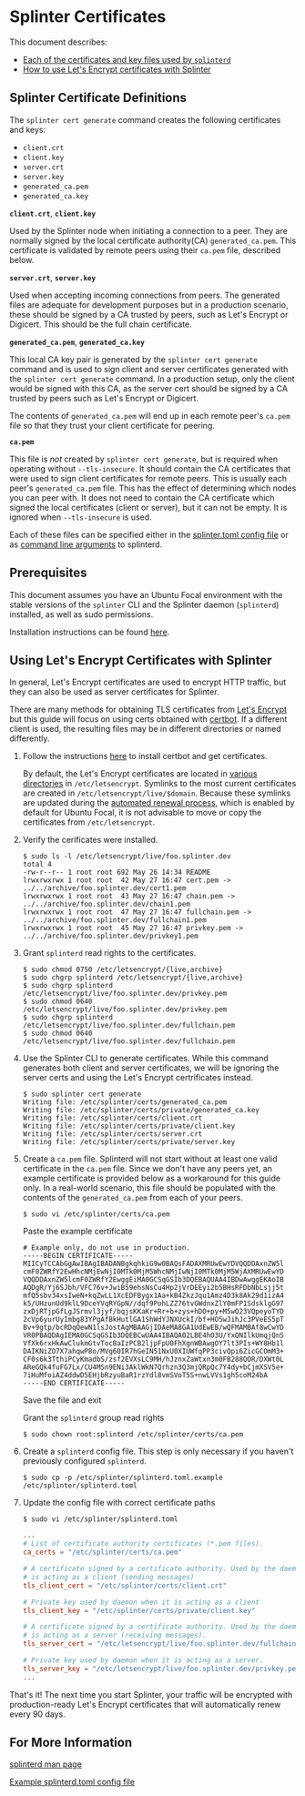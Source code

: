 # Splinter Certificates

<!--
  Copyright 2018-2021 Cargill Incorporated
  Licensed under Creative Commons Attribution 4.0 International License
  https://creativecommons.org/licenses/by/4.0/
-->

This document describes:
  - [Each of the certificates and key files used by `splinterd`](#cert-files)
  - [How to use Let's Encrypt certificates with Splinter](#splinter-le)

## <a name="cert-files"></a>Splinter Certificate Definitions

The `splinter cert generate` command creates the following certificates and
keys:
  - `client.crt`
  - `client.key`
  - `server.crt`
  - `server.key`
  - `generated_ca.pem`
  - `generated_ca.key`

**`client.crt`**, **`client.key`**

  Used by the Splinter node when initiating a connection to a peer.
  They are normally signed by the local certificate authority(CA)
  `generated_ca.pem`. This certificate is validated by remote peers using
  their `ca.pem` file, described below.

**`server.crt`**, **`server.key`**

  Used when accepting incoming connections from peers. The generated files are
  adequate for development purposes but in a production scenario, these should
  be signed by a CA trusted by peers, such as Let's Encrypt or Digicert. This
  should be the full chain certificate.

**`generated_ca.pem`**, **`generated_ca.key`**

  This local CA key pair is generated by the `splinter cert generate` command
  and is used to sign client and server certificates generated with the
  `splinter cert generate` command. In a production setup, only the client
  would be signed with this CA, as the server cert should be signed by a CA
  trusted by peers such as Let's Encrypt or Digicert.

  The contents of `generated_ca.pem` will end up in each remote peer's
  `ca.pem` file so that they trust your client certificate for peering.

**`ca.pem`**

  This file is _not_ created by `splinter cert generate`, but is required
  when operating without `--tls-insecure`. It should contain the CA
  certificates that were used to sign client certificates for remote peers.
  This is usually each peer's `generated_ca.pem` file. This has the effect of
  determining which nodes you can peer with. It does not need to contain the CA
  certificate which signed the local certificates (client or server), but it
  can not be empty. It is ignored when `--tls-insecure` is used.

Each of these files can be specified either in the
[splinter.toml config file][exampletoml] or as
[command line arguments][manpage] to splinterd.

## Prerequisites

This document assumes you have an Ubuntu Focal environment with the stable
versions of the `splinter` CLI and the Splinter daemon (`splinterd`) installed,
as well as sudo permissions.

Installation instructions can be found [here][apt].

## <a name="splinter-le"></a>Using Let's Encrypt Certificates with Splinter

In general, Let's Encrypt certificates are used to encrypt HTTP traffic, but
they can also be used as server certificates for Splinter.

There are many methods for obtaining TLS certificates from
[Let's Encrypt][leclients] but this guide will focus on using certs obtained
with [certbot][certbot]. If a different client is used, the resulting files
may be in different directories or named differently.

1. Follow the instructions [here][certbot] to install certbot and get certificates.

   By default, the Let's Encrypt certificates are located in
   [various directories][wherecert] in `/etc/letsencrypt`. Symlinks to the most
   current certificates are created in `/etc/letsencrypt/live/$domain`. Because
   these symlinks are updated during the [automated renewal process][renew],
   which is enabled by default for Ubuntu Focal, it is not advisable to move or
   copy the certificates from `/etc/letsencrypt`.

1. Verify the cerificates were installed.

   ``` console
   $ sudo ls -l /etc/letsencrypt/live/foo.splinter.dev
   total 4
   -rw-r--r-- 1 root root 692 May 26 14:34 README
   lrwxrwxrwx 1 root root  42 May 27 16:47 cert.pem -> ../../archive/foo.splinter.dev/cert1.pem
   lrwxrwxrwx 1 root root  43 May 27 16:47 chain.pem -> ../../archive/foo.splinter.dev/chain1.pem
   lrwxrwxrwx 1 root root  47 May 27 16:47 fullchain.pem -> ../../archive/foo.splinter.dev/fullchain1.pem
   lrwxrwxrwx 1 root root  45 May 27 16:47 privkey.pem -> ../../archive/foo.splinter.dev/privkey1.pem
   ```

1. Grant `splinterd` read rights to the certificates.

   ``` console
   $ sudo chmod 0750 /etc/letsencrypt/{live,archive}
   $ sudo chgrp splinterd /etc/letsencrypt/{live,archive}
   $ sudo chgrp splinterd /etc/letsencrypt/live/foo.splinter.dev/privkey.pem
   $ sudo chmod 0640 /etc/letsencrypt/live/foo.splinter.dev/privkey.pem
   $ sudo chgrp splinterd /etc/letsencrypt/live/foo.splinter.dev/fullchain.pem
   $ sudo chmod 0640 /etc/letsencrypt/live/foo.splinter.dev/fullchain.pem
   ```

1. Use the Splinter CLI to generate certificates. While this command generates
   both client and server certificates, we will be ignoring the server certs and
   using the Let's Encrypt certrificates instead.

   ``` console
   $ sudo splinter cert generate
   Writing file: /etc/splinter/certs/generated_ca.pem
   Writing file: /etc/splinter/certs/private/generated_ca.key
   Writing file: /etc/splinter/certs/client.crt
   Writing file: /etc/splinter/certs/private/client.key
   Writing file: /etc/splinter/certs/server.crt
   Writing file: /etc/splinter/certs/private/server.key
   ```

1. Create a `ca.pem` file. Splinterd will not start without at least one
   valid certificate in the `ca.pem` file. Since we don't have any peers yet, an
   example certificate is provided below as a workaround for this guide only. In
   a real-world scenario, this file should be populated with the contents of the
   `generated_ca.pem` from each of your peers.

   ```console
   $ sudo vi /etc/splinter/certs/ca.pem
   ```

   Paste the example certificate

   ```console
   # Example only, do not use in production.
   -----BEGIN CERTIFICATE-----
   MIICyTCCAbGgAwIBAgIBADANBgkqhkiG9w0BAQsFADAXMRUwEwYDVQQDDAxnZW5l
   cmF0ZWRfY2EwHhcNMjEwNjI0MTk0MjM5WhcNMjIwNjI0MTk0MjM5WjAXMRUwEwYD
   VQQDDAxnZW5lcmF0ZWRfY2EwggEiMA0GCSqGSIb3DQEBAQUAA4IBDwAwggEKAoIB
   AQDgR/Yj6SJbh/VFC76v+JwiB59ehsNsCu4Hp2jVrDEEyi2b5BHsRFDbNbLsjj5t
   mfQ5sbv34xsIweN+kqZwLL1XcEDFBygx1Aa+kB4ZkzJqu1Amz4D3k8Ak29d1izA4
   k5/UHzunUd9klL9DceYVqRYGpN//dqf9PohLZZ76tvGWdnxZlY0mFP1SdsklgG97
   zxDjRTjpGfLgJSrmvl3jyf/bqjsKKaKr+Rr+b+zys+hDO+py+M5wQ23VQpeyoTYD
   2cVp6yurUyImbg83YPgAfBkHutlGA1ShWdYJNXUckI/bf+HO5wJihJc3PVeES5pT
   Bv+9gtp/bcRDqQewN1lsJostAgMBAAGjIDAeMA8GA1UdEwEB/wQFMAMBAf8wCwYD
   VR0PBAQDAgIEMA0GCSqGSIb3DQEBCwUAA4IBAQA02LBE4hO3U/YxQNIlkUmqjQnS
   VfXk6rxHkAwClukmGtvTocBaIzPCB2ljpFpU0FhXgnWBAwgOY7lt3PIs+WY8Hb1l
   DAIKNiZO7X7ahqwP8o/MVg60IR7hGeIN51NxU0XIUWfqPP3civQpi6ZicGCOmM3+
   CF0s6k3TthiPCyKmadbS/zsf2EVXsLC9MH/hJznxZaWtxn3m0FB288QOR/DXWt0L
   AReGQk4fuFG7Lx/CU4MSn9ENi3AklWkN7Qrhzn3Q3mjQRpQc7Y4dy+bCjmXSV5e+
   7iHuMfoiAZ4ddwD5EHjbRzyuBaR1rzYdl8vmSVoT5S+nwLVVs1gh5coM24bA
   -----END CERTIFICATE-----
   ```

   Save the file and exit

   Grant the `splinterd` group read rights

   ```console
   $ sudo chown root:splinterd /etc/splinter/certs/ca.pem
   ```

1. Create a `splinterd` config file. This step is only necessary if you haven't
   previously configured `splinterd`.

   ``` console
   $ sudo cp -p /etc/splinter/splinterd.toml.example /etc/splinter/splinterd.toml
   ```

1. Update the config file with correct certificate paths

   ```console
   $ sudo vi /etc/splinter/splinterd.toml
   ```

   ``` toml
   ...
   # List of certificate authority certificates (*.pem files).
   ca_certs = "/etc/splinter/certs/ca.pem"

   # A certificate signed by a certificate authority. Used by the daemon when it
   # is acting as a client (sending messages)
   tls_client_cert = "/etc/splinter/certs/client.crt"

   # Private key used by daemon when it is acting as a client
   tls_client_key = "/etc/splinter/certs/private/client.key"

   # A certificate signed by a certificate authority. Used by the daemon when it
   # is acting as a server (receiving messages).
   tls_server_cert = "/etc/letsencrypt/live/foo.splinter.dev/fullchain.pem"

   # Private key used by daemon when it is acting as a server.
   tls_server_key = "/etc/letsencrypt/live/foo.splinter.dev/privkey.pem"
   ...
   ```

That's it! The next time you start Splinter, your traffic will be encrypted
with production-ready Let's Encrypt certificates that will automatically
renew every 90 days.

## For More Information

[splinterd man page][manpage]

[Example splinterd.toml config file][exampletoml]

<!--
Links Below
-->

[apt]: https://www.splinter.dev/releases/0.5/download.html#apt-repository
"Splinter apt instructions"

[manpage]: https://www.splinter.dev/docs/0.5/references/cli/splinterd.1.html
"splinterd man page"

[exampletoml]: https://github.com/Cargill/splinter/blob/main/splinterd/packaging/splinterd.toml.example
"Example splinterd.toml config file"

[leclients]: https://letsencrypt.org/docs/client-options/
"Let's Encrypt Client Options"

[certbot]: https://certbot.eff.org/lets-encrypt/ubuntufocal-other
"Certbot Instructions Page"

[wherecert]: https://certbot.eff.org/docs/using.html#where-are-my-certificates
"Certbot: Where Are My Certificates?"

[renew]: https://certbot.eff.org/docs/using.html?highlight=where#automated-renewals
"Certbot: Automated Renewals"
